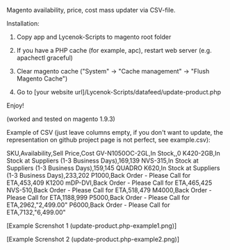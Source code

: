 Magento availability, price, cost mass updater via CSV-file.

Installation:

1. Copy app and Lycenok-Scripts to magento root folder

2. If you have a PHP cache (for example, apc), restart web server 
(e.g. apachectl graceful)

3. Clear magento cache ("System" -> "Cache management" -> "Flush Magento Cache")

4. Go to [your website url]/Lycenok-Scripts/datafeed/update-product.php

Enjoy! 

(worked and tested on magento 1.9.3)

Example of CSV (just leave columns empty, if you don't want to update, the representation on github project page is not perfect,
see example.csv):


SKU,Availability,Sell Price,Cost
GV-N1050OC-2GL,In Stock,,0
K420-2GB,In Stock at Suppliers (1-3 Business Days),169,139
NVS-315,In Stock at Suppliers (1-3 Business Days),159,145
QUADRO K620,In Stock at Suppliers (1-3 Business Days),233,202
P1000,Back Order - Please Call for ETA,453,409
K1200 mDP-DVI,Back Order - Please Call for ETA,465,425
NVS-510,Back Order - Please Call for ETA,518,479
M4000,Back Order - Please Call for ETA,1188,999
P5000,Back Order - Please Call for ETA,2962,"2,499.00"
P6000,Back Order - Please Call for ETA,7132,"6,499.00"



[Example Screnshot 1 (update-product.php-example1.png)]

[Example Screnshot 2 (update-product.php-example2.png)]
